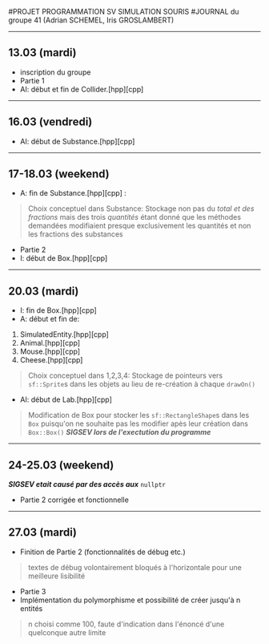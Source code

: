 #PROJET PROGRAMMATION SV SIMULATION SOURIS
#JOURNAL du groupe 41 (Adrian SCHEMEL, Iris GROSLAMBERT) 

*************************************************
## 13.03 (mardi)

- inscription du groupe
- Partie 1
 - AI: début et fin de Collider.[hpp][cpp]

*************************************************
## 16.03 (vendredi)

 - AI: début de Substance.[hpp][cpp]

*************************************************
## 17-18.03 (weekend)

 - A: fin de Substance.[hpp][cpp] :
> Choix conceptuel dans Substance:
> Stockage non pas du *total et des fractions* mais des trois *quantités*
> étant donné que les méthodes demandées modifiaient presque exclusivement
> les quantités et non les fractions des substances

- Partie 2
 - I: début de Box.[hpp][cpp]

*************************************************
## 20.03 (mardi)

 - I: fin de Box.[hpp][cpp]
 - A: début et fin de:
  1. SimulatedEntity.[hpp][cpp]
  2. Animal.[hpp][cpp]
  3. Mouse.[hpp][cpp]
  4. Cheese.[hpp][cpp]
> Choix conceptuel dans 1,2,3,4:
> Stockage de pointeurs vers `sf::Sprite`s dans les objets
> au lieu de re-création à chaque `drawOn()`
 - AI: début de Lab.[hpp][cpp]
> Modification de Box pour stocker les `sf::RectangleShape`s dans les `Box`
> puisqu'on ne souhaite pas les modifier apès leur création dans `Box::Box()`
***SIGSEV lors de l'exectution du programme***

*************************************************
## 24-25.03 (weekend)

***SIGSEV etait causé par des accès aux*** `nullptr`
 - Partie 2 corrigée et fonctionnelle

*************************************************
## 27.03 (mardi)

 - Finition de Partie 2 (fonctionnalités de débug etc.)
> textes de débug volontairement bloqués à l'horizontale pour une meilleure lisibilité
- Partie 3
 - Implémentation du polymorphisme et possibilité de créer jusqu'à n entités
>  n choisi comme 100, faute d'indication dans l'énoncé d'une quelconque autre limite

